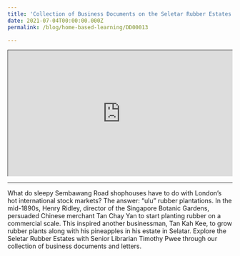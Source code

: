 ```yaml
---
title: 'Collection of Business Documents on the Seletar Rubber Estates Limited'
date: 2021-07-04T00:00:00.000Z
permalink: /blog/home-based-learning/DD00013

---
```


<style>.embed-container { position: relative; padding-bottom: 56.25%; height: 0; overflow: hidden; max-width: 100%; } .embed-container iframe, .embed-container object, .embed-container embed { position: absolute; top: 0; left: 0; width: 100%; height: 100%; }</style><div class='embed-container'>
<iframe src="https://nlb.ap.panopto.com/Panopto/Pages/Embed.aspx?id=85c531b3-c62a-40fe-aceb-ad2c00a7d52e&autoplay=false&offerviewer=false&showtitle=true&showbrand=true&start=0&interactivity=all" height="405" width="720" style="border: 1px solid #464646;" allowfullscreen allow="autoplay"></iframe></div>

<p>
<hr>



What do sleepy Sembawang Road shophouses have to do with London’s hot international stock markets? The answer: “ulu” rubber plantations. In the mid-1890s, Henry Ridley, director of the Singapore Botanic Gardens, persuaded Chinese merchant Tan Chay Yan to start planting rubber on a commercial scale. This inspired another businessman, Tan Kah Kee, to grow rubber plants along with his pineapples in his estate in Selatar. Explore the Seletar Rubber Estates with Senior Librarian Timothy Pwee through our collection of business documents and letters. 


